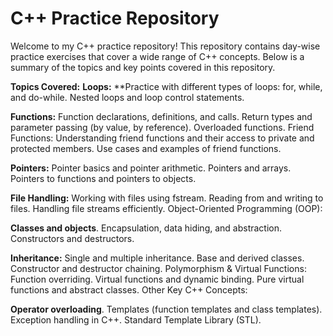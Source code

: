 #  **C++ Practice Repository**

Welcome to my C++ practice repository! This repository contains day-wise practice exercises that cover a wide range of C++ concepts. Below is a summary of the topics and key points covered in this repository.

**Topics Covered:**
**Loops:**
**Practice with different types of loops: for, while, and do-while.
Nested loops and loop control statements.

**Functions:**
Function declarations, definitions, and calls.
Return types and parameter passing (by value, by reference).
Overloaded functions.
Friend Functions:
Understanding friend functions and their access to private and protected members.
Use cases and examples of friend functions.

**Pointers:**
Pointer basics and pointer arithmetic.
Pointers and arrays.
Pointers to functions and pointers to objects.

**File Handling:**
Working with files using fstream.
Reading from and writing to files.
Handling file streams efficiently.
Object-Oriented Programming (OOP):

**Classes and objects**.
Encapsulation, data hiding, and abstraction.
Constructors and destructors.

**Inheritance:**
Single and multiple inheritance.
Base and derived classes.
Constructor and destructor chaining.
Polymorphism & Virtual Functions:
Function overriding.
Virtual functions and dynamic binding.
Pure virtual functions and abstract classes.
Other Key C++ Concepts:

**Operator overloading**.
Templates (function templates and class templates).
Exception handling in C++.
Standard Template Library (STL).
